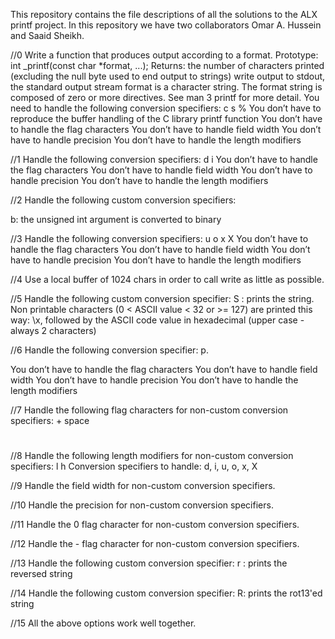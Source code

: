 This repository contains the file descriptions of all the solutions to the ALX printf project.
In this repository we have two collaborators Omar A. Hussein and Saaid Sheikh.


//0
Write a function that produces output according to a format.
Prototype: int _printf(const char *format, ...);
Returns: the number of characters printed (excluding the null byte used to end output to strings)
write output to stdout, the standard output stream
format is a character string. The format string is composed of zero or more directives. See man 3 printf for more detail. You need to handle the following conversion specifiers:
c
s
%
You don’t have to reproduce the buffer handling of the C library printf function
You don’t have to handle the flag characters
You don’t have to handle field width
You don’t have to handle precision
You don’t have to handle the length modifiers


//1
Handle the following conversion specifiers:
d
i
You don’t have to handle the flag characters
You don’t have to handle field width
You don’t have to handle precision
You don’t have to handle the length modifiers


//2
Handle the following custom conversion specifiers:

b: the unsigned int argument is converted to binary


//3
Handle the following conversion specifiers:
u
o
x
X
You don’t have to handle the flag characters
You don’t have to handle field width
You don’t have to handle precision
You don’t have to handle the length modifiers


//4
Use a local buffer of 1024 chars in order to call write as little as possible.


//5
Handle the following custom conversion specifier:
S : prints the string.
Non printable characters (0 < ASCII value < 32 or >= 127) are printed this way: \x, followed by the ASCII code value in hexadecimal (upper case - always 2 characters)


//6
Handle the following conversion specifier: p.

You don’t have to handle the flag characters
You don’t have to handle field width
You don’t have to handle precision
You don’t have to handle the length modifiers


//7
Handle the following flag characters for non-custom conversion specifiers:
+
space
#


//8
Handle the following length modifiers for non-custom conversion specifiers:
l
h
Conversion specifiers to handle: d, i, u, o, x, X


//9
Handle the field width for non-custom conversion specifiers.


//10
Handle the precision for non-custom conversion specifiers.


//11
Handle the 0 flag character for non-custom conversion specifiers.


//12
Handle the - flag character for non-custom conversion specifiers.


//13 Handle the following custom conversion specifier:
r : prints the reversed string


//14
Handle the following custom conversion specifier:
R: prints the rot13'ed string


//15
All the above options work well together.

